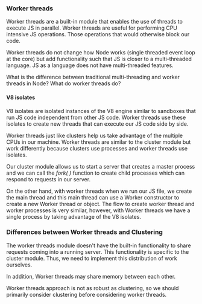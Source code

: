 ###  Worker threads

Worker threads are a built-in module that enables the use of threads to execute JS in parallel. Worker threads are useful for performing CPU intensive JS operations. Those operations that would otherwise block our code. 

Worker threads do not change how Node works (single threaded event loop at the core) but add functionality such that JS is closer to a multi-threaded language. JS as a language does not have multi-threaded features. 

What is the difference between traditional multi-threading and worker threads in Node? What do worker threads do? 

#### V8 isolates

V8 isolates are isolated instances of the V8 engine similar to sandboxes that run JS code independent from other JS code. Worker threads use these isolates to create new threads that can execute our JS code side by side.

Worker threads just like clusters help us take advantage of the multiple CPUs in our machine. Worker threads are similar to the cluster module but work differently because clusters use processes and worker threads use isolates. 

Our cluster module allows us to start a server that creates a master process and we can call the *fork( )* function to create child processes which can respond to requests in our server. 

On the other hand, with worker threads when we run our JS file, we create the main thread and this main thread can use a Worker constructor to create a new Worker thread or object. The flow to create worker thread and worker processes is very similar, however, with Worker threads we have a single process by taking advantage of the V8 isolates. 

### Differences between Worker threads and Clustering

The worker threads module doesn't have the built-in functionality to share requests coming into a running server. This functionality is specific to the cluster module. Thus, we need to implement this distribution of work ourselves. 

In addition, Worker threads may share memory between each other. 

Worker threads approach is not as robust as clustering, so we should primarily consider clustering before considering worker threads.